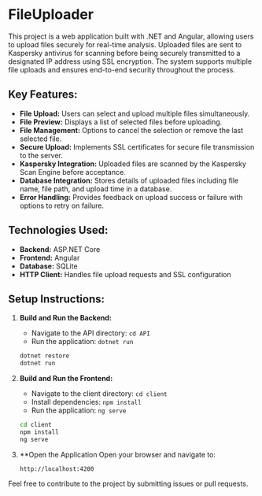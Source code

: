 # FileUploader
This project is a web application built with .NET and Angular, allowing users to upload files securely for real-time analysis. Uploaded files are sent to Kaspersky antivirus for scanning before being securely transmitted to a designated IP address using SSL encryption. The system supports multiple file uploads and ensures end-to-end security throughout the process.

## Key Features:
- **File Upload:** Users can select and upload multiple files simultaneously.
- **File Preview:** Displays a list of selected files before uploading.
- **File Management:** Options to cancel the selection or remove the last selected file.
- **Secure Upload:** Implements SSL certificates for secure file transmission to the server.
- **Kaspersky Integration:** Uploaded files are scanned by the Kaspersky Scan Engine before acceptance.
- **Database Integration:** Stores details of uploaded files including file name, file path, and upload time in a database.
- **Error Handling:** Provides feedback on upload success or failure with options to retry on failure.

## Technologies Used:
- **Backend:** ASP.NET Core
- **Frontend:** Angular
- **Database:** SQLite
- **HTTP Client:** Handles file upload requests and SSL configuration

## Setup Instructions:
1. **Build and Run the Backend:**
   - Navigate to the API directory: `cd API`
   - Run the application: `dotnet run`
  
   ```sh
   dotnet restore
   dotnet run
   ```
2. **Build and Run the Frontend:**
   - Navigate to the client directory: `cd client`
   - Install dependencies: `npm install`
   - Run the application: `ng serve`
     
   ```sh
   cd client
   npm install
   ng serve
   ```

3. **Open the Application
   Open your browser and navigate to:
   ```
   http://localhost:4200
   ```

Feel free to contribute to the project by submitting issues or pull requests.
